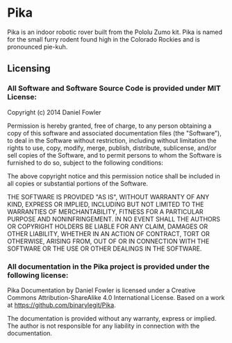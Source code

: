 Pika
====

Pika is an indoor robotic rover built from the Pololu Zumo kit.  Pika is named for the small furry rodent found high in the Colorado Rockies and is pronounced pie-kuh.

Licensing
-------------
### All Software and Software Source Code is provided under MIT License:

Copyright (c) 2014 Daniel Fowler

Permission is hereby granted, free of charge, to any person obtaining a copy of this software and associated documentation files (the "Software"), to deal in the Software without restriction, including without limitation the rights to use, copy, modify, merge, publish, distribute, sublicense, and/or sell copies of the Software, and to permit persons to whom the Software is furnished to do so, subject to the following conditions:

The above copyright notice and this permission notice shall be included in all copies or substantial portions of the Software.

THE SOFTWARE IS PROVIDED "AS IS", WITHOUT WARRANTY OF ANY KIND, EXPRESS OR IMPLIED, INCLUDING BUT NOT LIMITED TO THE WARRANTIES OF MERCHANTABILITY, FITNESS FOR A PARTICULAR PURPOSE AND NONINFRINGEMENT. IN NO EVENT SHALL THE AUTHORS OR COPYRIGHT HOLDERS BE LIABLE FOR ANY CLAIM, DAMAGES OR OTHER LIABILITY, WHETHER IN AN ACTION OF CONTRACT, TORT OR OTHERWISE, ARISING FROM, OUT OF OR IN CONNECTION WITH THE SOFTWARE OR THE USE OR OTHER DEALINGS IN THE SOFTWARE.

### All documentation in the Pika project is provided under the following license:

Pika Documentation by Daniel Fowler is licensed under a Creative Commons Attribution-ShareAlike 4.0 International License.
Based on a work at https://github.com/binarylegit/Pika.

The documentation is provided without any warranty, express or implied.  The author is not responsible for any liability in connection with the documentation.
